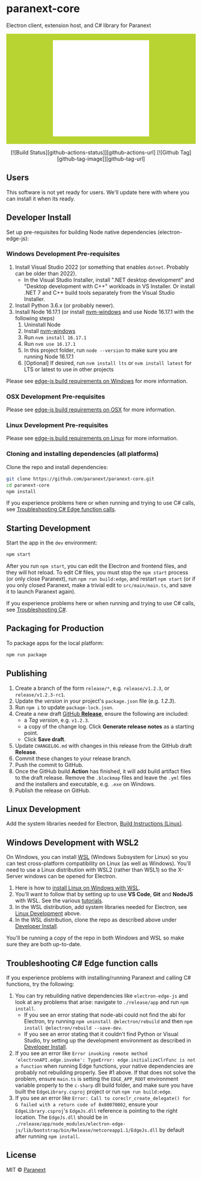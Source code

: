 # paranext-core

Electron client, extension host, and C# library for Paranext

<div align="center" style="background-color: #b8d432;">
  <br />
  <img src="assets/icon.png" />
  <br />
  <br />
</div>

<div align="center">

[![Build Status][github-actions-status]][github-actions-url]
[![Github Tag][github-tag-image]][github-tag-url]

</div>

## Users

This software is not yet ready for users. We'll update here with where you can install it when its ready.

## Developer Install

Set up pre-requisites for building Node native dependencies (electron-edge-js):

### Windows Development Pre-requisites

1. Install Visual Studio 2022 (or something that enables `dotnet`. Probably can be older than 2022).
   - In the Visual Studio Installer, install ".NET desktop development" and "Desktop development with C++" workloads in VS Installer. Or install .NET 7 and C++ build tools separately from the Visual Studio Installer.
2. Install Python 3.6.x (or probably newer).
3. Install Node 16.17.1 (or install [nvm-windows](https://github.com/coreybutler/nvm-windows) and use Node 16.17.1 with the following steps)
   1. Uninstall Node
   2. Install [nvm-windows](https://github.com/coreybutler/nvm-windows)
   3. Run `nvm install 16.17.1`
   4. Run `nvm use 16.17.1`
   5. In this project folder, run `node --version` to make sure you are running Node 16.17.1
   6. [Optional] If desired, run `nvm install lts` or `nvm install latest` for LTS or latest to use in other projects

Please see [edge-js build requirements on Windows](https://github.com/agracio/edge-js#building-on-windows) for more information.

### OSX Development Pre-requisites

Please see [edge-js build requirements on OSX](https://github.com/agracio/edge-js#building-on-osx) for more information.

### Linux Development Pre-requisites

Please see [edge-js build requirements on Linux](https://github.com/agracio/edge-js#building-on-linux) for more information.

### Cloning and installing dependencies (all platforms)

Clone the repo and install dependencies:

```bash
git clone https://github.com/paranext/paranext-core.git
cd paranext-core
npm install
```

If you experience problems here or when running and trying to use C# calls, see [Troubleshooting C# Edge function calls](#troubleshooting-c-edge-function-calls).

## Starting Development

Start the app in the `dev` environment:

```bash
npm start
```

After you run `npm start`, you can edit the Electron and frontend files, and they will hot reload. To edit C# files, you must stop the `npm start` process (or only close Paranext), run `npm run build:edge`, and restart `npm start` (or if you only closed Paranext, make a trivial edit to `src/main/main.ts`, and save it to launch Paranext again).

If you experience problems here or when running and trying to use C# calls, see [Troubleshooting C#](#troubleshooting-c-edge-function-calls).

## Packaging for Production

To package apps for the local platform:

```bash
npm run package
```

## Publishing

1. Create a branch of the form `release/*`, e.g. `release/v1.2.3`, or `release/v1.2.3-rc1`.
2. Update the _version_ in your project's `package.json` file (e.g. _1.2.3_).
3. Run `npm i` to update `package-lock.json`.
4. Create a new draft [GitHub **Release**](https://docs.github.com/en/repositories/releasing-projects-on-github/managing-releases-in-a-repository), ensure the following are included:
   - a _Tag version_, e.g. `v1.2.3`.
   - a copy of the change log. Click **Generate release notes** as a starting point.
   - Click **Save draft**.
5. Update `CHANGELOG.md` with changes in this release from the GitHub draft **Release**.
6. Commit these changes to your release branch.
7. Push the commit to GitHub.
8. Once the GitHub build **Action** has finished, it will add build artifact files to the draft release. Remove the `.blockmap` files and leave the `.yml` files and the installers and executable, e.g. `.exe` on Windows.
9. Publish the release on GitHub.

## Linux Development

Add the system libraries needed for Electron, [Build Instructions (Linux)](https://www.electronjs.org/docs/latest/development/build-instructions-linux).

## Windows Development with WSL2

On Windows, you can install [WSL](https://learn.microsoft.com/en-us/windows/wsl/) (Windows Subsystem for Linux) so you can test cross-platform compatibility on Linux (as well as Windows). You'll need to use a Linux distribution with WSL2 (rather than WSL1) so the X-Server windows can be opened for Electron.

1. Here is how to [install Linux on Windows with WSL](https://learn.microsoft.com/en-us/windows/wsl/install).
2. You'll want to follow that by setting up to use **VS Code**, **Git** and **NodeJS** with WSL. See the various [tutorials](https://learn.microsoft.com/en-us/windows/wsl/setup/environment).
3. In the WSL distribution, add system libraries needed for Electron, see [Linux Development](#linux-development) above.
4. In the WSL distribution, clone the repo as described above under [Developer Install](#developer-install).

You'll be running a copy of the repo in both Windows and WSL so make sure they are both up-to-date.

## Troubleshooting C# Edge function calls

If you experience problems with installing/running Paranext and calling C# functions, try the following:

1. You can try rebuilding native dependencies like `electron-edge-js` and look at any problems that arise: navigate to `./release/app` and run `npm install`.
   - If you see an error stating that node-abi could not find the abi for Electron, try running `npm uninstall @electron/rebuild` and then `npm install @electron/rebuild --save-dev`.
   - If you see an error stating that it couldn't find Python or Visual Studio, try setting up the development environment as described in [Developer Install](#developer-install).
2. If you see an error like `Error invoking remote method 'electronAPI.edge.invoke': TypeError: edge.initializeClrFunc is not a function` when running Edge functions, your native dependencies are probably not rebuilding properly. See #1 above. If that does not solve the problem, ensure `main.ts` is setting the `EDGE_APP_ROOT` environment variable properly to the `c-sharp` dll build folder, and make sure you have built the `EdgeLibrary.csproj` project or run `npm run build:edge`.
3. If you see an error like `Error: Call to coreclr_create_delegate() for G failed with a return code of 0x80070002`, ensure your `EdgeLibrary.csproj`'s `EdgeJs.dll` reference is pointing to the right location. The `EdgeJs.dll` should be in `./release/app/node_modules/electron-edge-js/lib/bootstrap/bin/Release/netcoreapp1.1/EdgeJs.dll` by default after running `npm install`.

## License

MIT © [Paranext](https://github.com/paranext)
